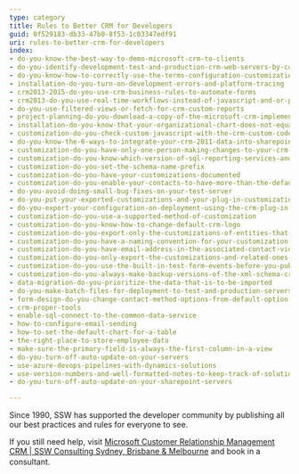 ```yaml
---
type: category
title: Rules to Better CRM for Developers
guid: 0f529183-db33-47b0-8f53-1c03347edf91
uri: rules-to-better-crm-for-developers
index:
- do-you-know-the-best-way-to-demo-microsoft-crm-to-clients
- do-you-identify-development-test-and-production-crm-web-servers-by-colors
- do-you-know-how-to-correctly-use-the-terms-configuration-customization-and-extending-in-the-crm-context
- installation-do-you-turn-on-development-errors-and-platform-tracing
- crm2013-2015-do-you-use-crm-business-rules-to-automate-forms
- crm2013-do-you-use-real-time-workflows-instead-of-javascript-and-or-plugin-code
- do-you-use-filtered-views-or-fetch-for-crm-custom-reports
- project-planning-do-you-download-a-copy-of-the-microsoft-crm-implementation-guide
- installation-do-you-know-that-your-organizational-chart-does-not-equal-your-crm-business-units
- customization-do-you-check-custom-javascript-with-the-crm-custom-code-validation-tool
- do-you-know-the-6-ways-to-integrate-your-crm-2011-data-into-sharepoint-2010
- customization-do-you-have-only-one-person-making-changes-to-your-crm-customization
- customization-do-you-know-which-version-of-sql-reporting-services-and-visual-studio-you-are-using
- customization-do-you-set-the-schema-name-prefix
- customization-do-you-have-your-customizations-documented
- customization-do-you-enable-your-contacts-to-have-more-than-the-default-3-email-addresses-and-phone-numbers
- do-you-avoid-doing-small-bug-fixes-on-your-test-server
- do-you-put-your-exported-customizations-and-your-plug-in-customization-under-source-control-during-deployment
- do-you-export-your-configuration-on-deployment-using-the-crm-plug-in-registration-tool
- customization-do-you-use-a-supported-method-of-customization
- customization-do-you-know-how-to-change-default-crm-logo
- customization-do-you-export-only-the-customizations-of-entities-that-you-did-customize
- customization-do-you-have-a-naming-convention-for-your-customization-back-up-crm-4-only
- customization-do-you-have-email-address-in-the-associated-contact-view
- customization-do-you-only-export-the-customizations-and-related-ones-that-you-have-made-only-for-crm-4-0
- customization-do-you-use-the-built-in-test-form-events-before-you-publish-javascript-changes
- customization-do-you-always-make-backup-versions-of-the-xml-schema-crm-4-only
- data-migration-do-you-prioritize-the-data-that-is-to-be-imported
- do-you-make-batch-files-for-deployment-to-test-and-production-servers
- form-design-do-you-change-contact-method-options-from-default-option-group-to-checkboxes
- crm-proper-tools
- enable-sql-connect-to-the-common-data-service
- how-to-configure-email-sending
- how-to-set-the-default-chart-for-a-table
- the-right-place-to-store-employee-data
- make-sure-the-primary-field-is-always-the-first-column-in-a-view
- do-you-turn-off-auto-update-on-your-servers
- use-azure-devops-pipelines-with-dynamics-solutions
- use-version-numbers-and-well-formatted-notes-to-keep-track-of-solution-changes
- do-you-turn-off-auto-update-on-your-sharepoint-servers

---
```

<p>​Since 1990, SSW has supported the developer community by publishing all our best practices and rules for everyone to see.&#160;​<br></p><p>If you still need help, visit&#160;​<a href="http&#58;//www.ssw.com.au/ssw/Consulting/MicrosoftCRM.aspx">Microsoft Customer Relationship Management CRM | SSW Consulting Sydney, Brisbane &amp; Melbourne</a>​&#160;<a href="http&#58;//www.ssw.com.au/ssw/Consulting/Default.aspx">​</a>and book in a consultant.​​<span style="line-height&#58;1.6;">​</span></p>


